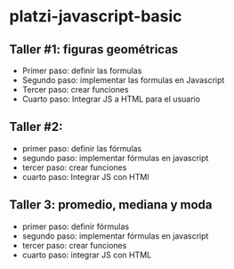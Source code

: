 # platzi-javascript-basic

## Taller #1: figuras geométricas

- Primer paso: definir las formulas
- Segundo paso: implementar las formulas en Javascript
- Tercer paso: crear funciones
- Cuarto paso: Integrar JS a HTML para el usuario

## Taller #2:

- primer paso: definir las fórmulas
- segundo paso: implementar fórmulas en javascript
- tercer paso: crear funciones
- cuarto paso: Integrar JS con HTMl

## Taller 3: promedio, mediana y moda

- primer paso: definir fórmulas
- segundo paso: implementar fórmulas en javascript
- tercer paso: crear funciones
- cuarto paso: integrar JS con HTML
